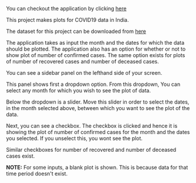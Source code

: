 You can checkout the application by clicking [here](https://vickydaiya.shinyapps.io/covid19/)

This project makes plots for COVID19 data in India.  

The dataset for this project can be downloaded from [here](https://api.covid19india.org/csv/latest/case_time_series.csv)  

The application takes as input the month and the dates for which the data should be plotted. The application also has an option for whether or not to show plot of number of confirmed cases. The same option exists for plots of number of recovered cases and number of deceased cases.  

You can see a sidebar panel on the lefthand side of your screen.  

This panel shows first a dropdown option. From this dropdown, You can select any month for which you wish to see the plot of data.  

Below the dropdown is a slider. Move this slider in order to select the dates, in the month selected above, between which you want to see the plot of the data.  

Next, you can see a checkbox. The checkbox is clicked and hence it is showing the plot of number of confirmed cases for the month and the dates you selected. If you unselect this, you wont see the plot.  

Similar checkboxes for number of recovered and number of deceased cases exist.  

**NOTE:** For some inputs, a blank plot is shown. This is because data for that time period doesn't exist.  
